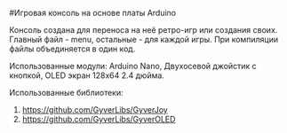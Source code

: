 #Игровая консоль на основе платы Arduino

Консоль создана для переноса на неё ретро-игр или создания своих. Главный файл - menu, остальные - для каждой игры. При компиляции файлы объединяется в один код.

Использованные модули: Arduino Nano, Двухосевой джойстик с кнопкой, OLED экран 128x64 2.4 дюйма.

Использованные библиотеки:
1) https://github.com/GyverLibs/GyverJoy
2) https://github.com/GyverLibs/GyverOLED
